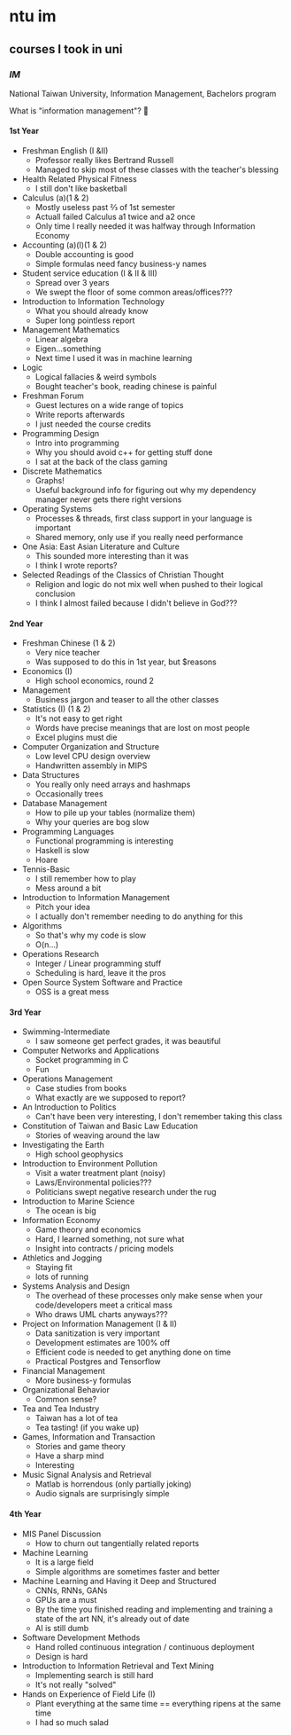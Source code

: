 # ntu im

## courses I took in uni

### _IM_

National Taiwan University,
Information Management,
Bachelors program

What is "information management"?
:shrug:

#### 1st Year

- Freshman English (I &II)
  - Professor really likes Bertrand Russell
  - Managed to skip most of these classes with the teacher's blessing
- Health Related Physical Fitness
  - I still don't like basketball
- Calculus (a)(1 & 2)
  - Mostly useless past ⅔ of 1st semester
  - Actuall failed Calculus a1 twice and a2 once
  - Only time I really needed it was halfway through Information Economy
- Accounting (a)(I)(1 & 2)
  - Double accounting is good
  - Simple formulas need fancy business-y names
- Student service education (I & II & III)
  - Spread over 3 years
  - We swept the floor of some common areas/offices???
- Introduction to Information Technology
  - What you should already know
  - Super long pointless report
- Management Mathematics
  - Linear algebra
  - Eigen...something
  - Next time I used it was in machine learning
- Logic
  - Logical fallacies & weird symbols
  - Bought teacher's book, reading chinese is painful
- Freshman Forum
  - Guest lectures on a wide range of topics
  - Write reports afterwards
  - I just needed the course credits
- Programming Design
  - Intro into programming
  - Why you should avoid c++ for getting stuff done
  - I sat at the back of the class gaming
- Discrete Mathematics
  - Graphs!
  - Useful background info for figuring out why my dependency manager never gets there right versions
- Operating Systems
  - Processes & threads, first class support in your language is important
  - Shared memory, only use if you really need performance
- One Asia: East Asian Literature and Culture
  - This sounded more interesting than it was
  - I think I wrote reports?
- Selected Readings of the Classics of Christian Thought
  - Religion and logic do not mix well when pushed to their logical conclusion
  - I think I almost failed because I didn't believe in God???

#### 2nd Year

- Freshman Chinese (1 & 2)
  - Very nice teacher
  - Was supposed to do this in 1st year, but \$reasons
- Economics (I)
  - High school economics, round 2
- Management
  - Business jargon and teaser to all the other classes
- Statistics (I) (1 & 2)
  - It's not easy to get right
  - Words have precise meanings that are lost on most people
  - Excel plugins must die
- Computer Organization and Structure
  - Low level CPU design overview
  - Handwritten assembly in MIPS
- Data Structures
  - You really only need arrays and hashmaps
  - Occasionally trees
- Database Management
  - How to pile up your tables (normalize them)
  - Why your queries are bog slow
- Programming Languages
  - Functional programming is interesting
  - Haskell is slow
  - Hoare
- Tennis-Basic
  - I still remember how to play
  - Mess around a bit
- Introduction to Information Management
  - Pitch your idea
  - I actually don't remember needing to do anything for this
- Algorithms
  - So that's why my code is slow
  - O(n...)
- Operations Research
  - Integer / Linear programming stuff
  - Scheduling is hard, leave it the pros
- Open Source System Software and Practice
  - OSS is a great mess

#### 3rd Year

- Swimming-Intermediate
  - I saw someone get perfect grades, it was beautiful
- Computer Networks and Applications
  - Socket programming in C
  - Fun
- Operations Management
  - Case studies from books
  - What exactly are we supposed to report?
- An Introduction to Politics
  - Can't have been very interesting, I don't remember taking this class
- Constitution of Taiwan and Basic Law Education
  - Stories of weaving around the law
- Investigating the Earth
  - High school geophysics
- Introduction to Environment Pollution
  - Visit a water treatment plant (noisy)
  - Laws/Environmental policies???
  - Politicians swept negative research under the rug
- Introduction to Marine Science
  - The ocean is big
- Information Economy
  - Game theory and economics
  - Hard, I learned something, not sure what
  - Insight into contracts / pricing models
- Athletics and Jogging
  - Staying fit
  - lots of running
- Systems Analysis and Design
  - The overhead of these processes only make sense when your code/developers meet a critical mass
  - Who draws UML charts anyways???
- Project on Information Management (I & II)
  - Data sanitization is very important
  - Development estimates are 100% off
  - Efficient code is needed to get anything done on time
  - Practical Postgres and Tensorflow
- Financial Management
  - More business-y formulas
- Organizational Behavior
  - Common sense?
- Tea and Tea Industry
  - Taiwan has a lot of tea
  - Tea tasting! (if you wake up)
- Games, Information and Transaction
  - Stories and game theory
  - Have a sharp mind
  - Interesting
- Music Signal Analysis and Retrieval
  - Matlab is horrendous (only partially joking)
  - Audio signals are surprisingly simple

#### 4th Year

- MIS Panel Discussion
  - How to churn out tangentially related reports
- Machine Learning
  - It is a large field
  - Simple algorithms are sometimes faster and better
- Machine Learning and Having it Deep and Structured
  - CNNs, RNNs, GANs
  - GPUs are a must
  - By the time you finished reading and implementing and training a state of the art NN, it's already out of date
  - AI is still dumb
- Software Development Methods
  - Hand rolled continuous integration / continuous deployment
  - Design is hard
- Introduction to Information Retrieval and Text Mining
  - Implementing search is still hard
  - It's not really "solved"
- Hands on Experience of Field Life (I)
  - Plant everything at the same time == everything ripens at the same time
  - I had so much salad
